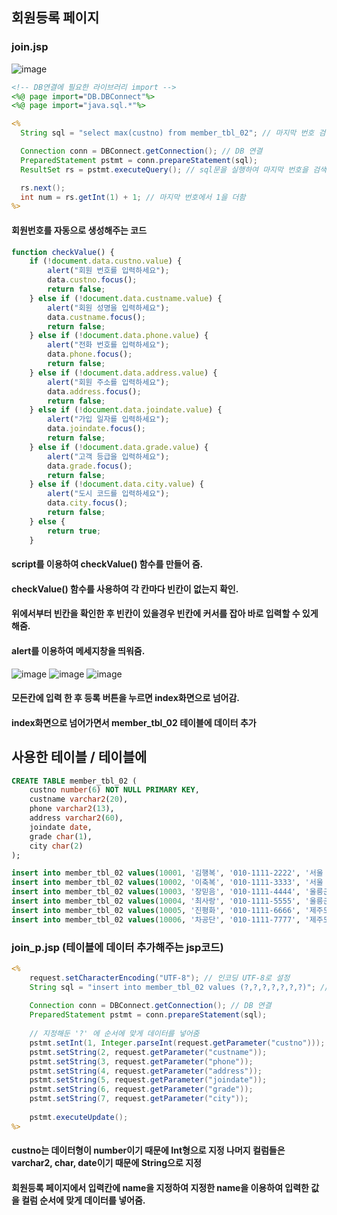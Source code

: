 ## 회원등록 페이지
### join.jsp 
![image](https://user-images.githubusercontent.com/93521099/186085777-b9cfe72c-d7e2-4fc8-8fa1-a3ab853d4aef.png)

```jsp
<!-- DB연결에 필요한 라이브러리 import -->
<%@ page import="DB.DBConnect"%>
<%@ page import="java.sql.*"%>

<%
  String sql = "select max(custno) from member_tbl_02"; // 마지막 번호 검색하는 Query문 작성 후 sql변수에 저장

  Connection conn = DBConnect.getConnection(); // DB 연결
  PreparedStatement pstmt = conn.prepareStatement(sql);
  ResultSet rs = pstmt.executeQuery(); // sql문을 실행하여 마지막 번호을 검색하여 변수 rs에 저장

  rs.next();
  int num = rs.getInt(1) + 1; // 마지막 번호에서 1을 더함
%>
```
#### 회원번호를 자동으로 생성해주는 코드
```javascript
function checkValue() {
    if (!document.data.custno.value) {
        alert("회원 번호를 입력하세요");
        data.custno.focus();
        return false;
    } else if (!document.data.custname.value) {
        alert("회원 성명을 입력하세요");
        data.custname.focus();
        return false;
    } else if (!document.data.phone.value) {
        alert("전화 번호를 입력하세요");
        data.phone.focus();
        return false;
    } else if (!document.data.address.value) {
        alert("회원 주소를 입력하세요");
        data.address.focus();
        return false;
    } else if (!document.data.joindate.value) {
        alert("가입 일자를 입력하세요");
        data.joindate.focus();
        return false;
    } else if (!document.data.grade.value) {
        alert("고객 등급을 입력하세요");
        data.grade.focus();
        return false;
    } else if (!document.data.city.value) {
        alert("도시 코드를 입력하세요");
        data.city.focus();
        return false;
    } else {
        return true;
    }
```
#### script를 이용하여 checkValue() 함수를 만들어 줌.
#### checkValue() 함수를 사용하여 각 칸마다 빈칸이 없는지 확인.
#### 위에서부터 빈칸을 확인한 후 빈칸이 있을경우 빈칸에 커서를 잡아 바로 입력할 수 있게 해줌.
#### alert를 이용하여 메세지창을 띄워줌.

![image](https://user-images.githubusercontent.com/93521099/186086062-c0e4608d-eb32-4cc7-8701-d7da498986f2.png)
![image](https://user-images.githubusercontent.com/93521099/186086260-2d62c995-d27d-49fe-9763-2c43b8109c94.png)
![image](https://user-images.githubusercontent.com/93521099/186086562-f622e0bc-1b31-482b-920b-0d61a31f02f8.png)

#### 모든칸에 입력 한 후 등록 버튼을 누르면 index화면으로 넘어감.
#### index화면으로 넘어가면서 member_tbl_02 테이블에 데이터 추가


## 사용한 테이블 / 테이블에 
```sql
CREATE TABLE member_tbl_02 (
	custno number(6) NOT NULL PRIMARY KEY,
	custname varchar2(20),
	phone varchar2(13),
	address varchar2(60),
	joindate date,
	grade char(1),
	city char(2)
);

insert into member_tbl_02 values(10001, '김행복', '010-1111-2222', '서울 동대문구 휘경1동', '20151202', 'A', '01');
insert into member_tbl_02 values(10002, '이축복', '010-1111-3333', '서울 동대문구 휘경2동', '20151202', 'B', '01');
insert into member_tbl_02 values(10003, '장믿음', '010-1111-4444', '울릉군 울릉읍 독도1리', '20151202', 'B', '30');
insert into member_tbl_02 values(10004, '최사랑', '010-1111-5555', '울릉군 울릉읍 독도2리', '20151202', 'A', '30');
insert into member_tbl_02 values(10005, '진평화', '010-1111-6666', '제주도 제주시 외나무골', '20151202', 'B', '60');
insert into member_tbl_02 values(10006, '차공단', '010-1111-7777', '제주도 제주시 감나무골', '20151202', 'C', '60');

```
### join_p.jsp (테이블에 데이터 추가해주는 jsp코드)
```jsp
<%
	request.setCharacterEncoding("UTF-8"); // 인코딩 UTF-8로 설정
	String sql = "insert into member_tbl_02 values (?,?,?,?,?,?,?)"; // 저장할 데이터에 해당하는 values 값에 '?'를 입력
	
	Connection conn = DBConnect.getConnection(); // DB 연결
	PreparedStatement pstmt = conn.prepareStatement(sql); 
	
	// 지정해둔 '?' 에 순서에 맞게 데이터를 넣어줌
	pstmt.setInt(1, Integer.parseInt(request.getParameter("custno"))); 
	pstmt.setString(2, request.getParameter("custname"));
	pstmt.setString(3, request.getParameter("phone"));
	pstmt.setString(4, request.getParameter("address"));
	pstmt.setString(5, request.getParameter("joindate"));
	pstmt.setString(6, request.getParameter("grade"));
	pstmt.setString(7, request.getParameter("city"));
	
	pstmt.executeUpdate();
%>
```
#### custno는 데이터형이 number이기 때문에 Int형으로 지정 나머지 컬럼들은 varchar2, char, date이기 때문에 String으로 지정
#### 회원등록 페이지에서 입력칸에 name을 지정하여 지정한 name을 이용하여 입력한 값을 컬럼 순서에 맞게 데이터를 넣어줌.
